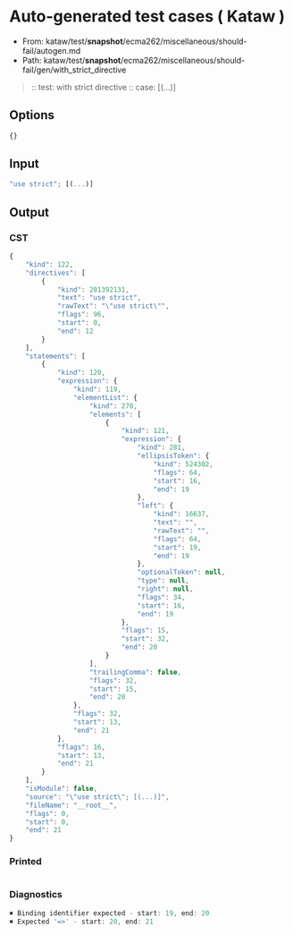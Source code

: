 # Auto-generated test cases ( Kataw )
- From: kataw/test/__snapshot__/ecma262/miscellaneous/should-fail/autogen.md
- Path: kataw/test/__snapshot__/ecma262/miscellaneous/should-fail/gen/with_strict_directive
> :: test: with strict directive
> :: case: [(...)]
## Options

`````js
{}
`````
## Input

`````js
"use strict"; [(...)]
`````
## Output

### CST

```javascript
{
    "kind": 122,
    "directives": [
        {
            "kind": 201392131,
            "text": "use strict",
            "rawText": "\"use strict\"",
            "flags": 96,
            "start": 0,
            "end": 12
        }
    ],
    "statements": [
        {
            "kind": 120,
            "expression": {
                "kind": 119,
                "elementList": {
                    "kind": 270,
                    "elements": [
                        {
                            "kind": 121,
                            "expression": {
                                "kind": 281,
                                "ellipsisToken": {
                                    "kind": 524302,
                                    "flags": 64,
                                    "start": 16,
                                    "end": 19
                                },
                                "left": {
                                    "kind": 16637,
                                    "text": "",
                                    "rawText": "",
                                    "flags": 64,
                                    "start": 19,
                                    "end": 19
                                },
                                "optionalToken": null,
                                "type": null,
                                "right": null,
                                "flags": 34,
                                "start": 16,
                                "end": 19
                            },
                            "flags": 15,
                            "start": 32,
                            "end": 20
                        }
                    ],
                    "trailingComma": false,
                    "flags": 32,
                    "start": 15,
                    "end": 20
                },
                "flags": 32,
                "start": 13,
                "end": 21
            },
            "flags": 16,
            "start": 13,
            "end": 21
        }
    ],
    "isModule": false,
    "source": "\"use strict\"; [(...)]",
    "fileName": "__root__",
    "flags": 0,
    "start": 0,
    "end": 21
}
```

### Printed

```javascript

```

### Diagnostics

```javascript
✖ Binding identifier expected - start: 19, end: 20
✖ Expected '=>' - start: 20, end: 21

```


